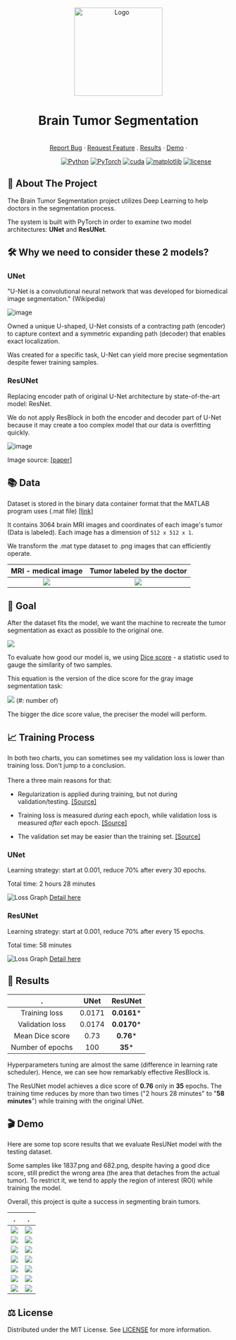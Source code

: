 <br />
<p align="center">
  <a href="https://github.com/daoducanhc/Tumor_Segmentation">
    <img src="demo/logo.jpg" alt="Logo" width="200" height="200">
  </a>

  <h1 align="center">Brain Tumor Segmentation</h1>
  
  <p align="center">
    <br />
    <a href="https://github.com/daoducanhc/Tumor_Segmentation/issues">Report Bug</a>
    ·
    <a href="https://github.com/daoducanhc/Tumor_Segmentation/issues">Request Feature</a>
    .
    <a href="https://github.com/daoducanhc/Tumor_Segmentation#key-results">Results</a>
    ·
    <a href="https://github.com/daoducanhc/Tumor_Segmentation#clapper-demo">Demo</a>
    ·
  </p>
</p>

&nbsp;&nbsp;&nbsp;&nbsp;&nbsp;&nbsp;&nbsp;&nbsp;&nbsp;&nbsp;&nbsp;&nbsp;&nbsp;&nbsp;&nbsp;&nbsp;&nbsp;&nbsp;&nbsp;&nbsp;&nbsp;&nbsp;&nbsp;&nbsp;&nbsp;&nbsp;&nbsp;&nbsp;&nbsp;&nbsp;
[![Python](https://img.shields.io/badge/Python-v3.8.3-blue.svg?logo=python)](https://www.python.org/downloads/release/python-383/)
[![PyTorch](https://img.shields.io/badge/PyTorch-v1.7.0-critical.svg?logo=pytorch)](https://pytorch.org/get-started/previous-versions/#v170)
[![cuda](https://img.shields.io/badge/CUDA-v11.0.221-success.svg?logo=nvidia)](https://developer.nvidia.com/cuda-11.0-download-archive)
[![matplotlib](https://img.shields.io/badge/Matplotlib-v3.3.3-9cf.svg?logo=matplotlib)](https://matplotlib.org/3.3.3/contents.html)
[![license](https://img.shields.io/badge/License-MIT-lightgrey.svg?logo=license)](https://github.com/daoducanhc/Tumor_Segmentation#balance_scale-license)


## :brain: About The Project
The Brain Tumor Segmentation project utilizes Deep Learning to help doctors in the segmentation process. 

The system is built with PyTorch in order to examine two model architectures: **UNet** and **ResUNet**.

## :hammer_and_wrench: Why we need to consider these 2 models?

### UNet

"U-Net is a convolutional neural network that was developed for biomedical image segmentation." (Wikipedia)

![image](https://user-images.githubusercontent.com/59494615/111856075-eb240380-895a-11eb-88e7-48cd1a2dd890.png)

Owned a unique U-shaped, U-Net consists of a contracting path (encoder) to capture context and a symmetric expanding path (decoder) that enables exact localization. 

Was created for a specific task, U-Net can yield more precise segmentation despite fewer training samples.

### ResUNet

Replacing encoder path of original U-Net architecture by state-of-the-art model: ResNet. 

We do not apply ResBlock in both the encoder and decoder part of U-Net because it may create a too complex model that our data is overfitting quickly.

![image](demo/ResUNet.PNG)

Image source: [[paper]](demo/reference.pdf)

## :books: Data

Dataset is stored in the binary data container format that the MATLAB program uses (.mat file) [[link]](https://figshare.com/articles/dataset/brain_tumor_dataset/1512427)

It contains 3064 brain MRI images and coordinates of each image's tumor (Data is labeled). Each image has a dimension of ```512 x 512 x 1```.

We transform the .mat type dataset to .png images that can efficiently operate.

MRI - medical image         |  Tumor labeled by the doctor
:-------------------------:|:-------------------------:
![](demo/224.png)  |  ![](demo/224_mask.png)

## :dart:	Goal

After the dataset fits the model, we want the machine to recreate the tumor segmentation as exact as possible to the original one.

![](demo/224_demo.PNG)

To evaluate how good our model is, we using [Dice score](https://en.wikipedia.org/wiki/Sørensen–Dice_coefficient) - a statistic used to gauge the similarity of two samples.

This equation is the version of the dice score for the gray image segmentation task:

![](demo/Dice_score.PNG)
(\#: number of)

The bigger the dice score value, the preciser the model will perform.

## :chart_with_upwards_trend: Training Process

In both two charts, you can sometimes see my validation loss is lower than training loss. Don't jump to a conclusion.
<br />
<br />
There a three main reasons for that:

  - Regularization is applied during training, but not during validation/testing. [[Source]](https://twitter.com/aureliengeron/status/1110839345609465856?s=20)

  - Training loss is measured _during_ each epoch, while validation loss is measured _after_ each epoch. [[Source]](https://twitter.com/aureliengeron/status/1110839480024338432?s=20)

  - The validation set may be easier than the training set. [[Source]](https://twitter.com/aureliengeron/status/1110839534013472769?s=20)

### UNet

Learning strategy: start at 0.001, reduce 70% after every 30 epochs.

Total time: 2 hours 28 minutes

![Loss Graph](demo/loss_UNet.png)
[Detail here](outputs/historyUNet)



### ResUNet

Learning strategy: start at 0.001, reduce 70% after every 15 epochs.

Total time: 58 minutes

![Loss Graph](demo/loss_ResUNet.png)
[Detail here](outputs/historyResUNet)


## :key: Results
 .                 |      UNet    |     ResUNet 
:---------------:|:------------:|:----------------:
Training loss     |   0.0171 |     **0.0161***
Validation loss   |   0.0174 |     **0.0170***
Mean Dice score  |   0.73       |       **0.76***
Number of epochs  |    100       |       **35***

Hyperparameters tuning are almost the same (difference in learning rate scheduler). Hence, we can see how remarkably effective ResBlock is.

The ResUNet model achieves a dice score of **0.76** only in **35** epochs. The training time reduces by more than two times ("2 hours 28 minutes" to "**58 minutes**") while training with the original UNet.



## :clapper: Demo

Here are some top score results that we evaluate ResUNet model with the testing dataset.

Some samples like 1837.png and 682.png, despite having a good dice score, still predict the wrong area (the area that detaches from the actual tumor). To restrict it, we tend to apply the region of interest (ROI) while training the model.

Overall, this project is quite a success in segmenting brain tumors.

.             |      .
:-------------------------:|:-------------------------:
![](demo/14.jpg)  |  ![](demo/1.jpg)
![](demo/2.jpg)  |  ![](demo/3.jpg)
![](demo/4.jpg)  |  ![](demo/5.jpg)
![](demo/6.jpg)  |  ![](demo/7.jpg)
![](demo/8.jpg)  |  ![](demo/9.jpg)
![](demo/10.jpg)  |  ![](demo/11.jpg)
![](demo/12.jpg)  |  ![](demo/13.jpg)

## :balance_scale: License
Distributed under the MIT License. See [LICENSE](LICENSE) for more information.
